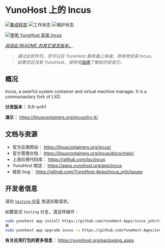 <!--
注意：此 README 由 <https://github.com/YunoHost/apps/tree/master/tools/readme_generator> 自动生成
请勿手动编辑。
-->

# YunoHost 上的 Incus

[![集成程度](https://apps.yunohost.org/badge/integration/incus)](https://ci-apps.yunohost.org/ci/apps/incus/)
![工作状态](https://apps.yunohost.org/badge/state/incus)
![维护状态](https://apps.yunohost.org/badge/maintained/incus)

[![使用 YunoHost 安装 Incus](https://install-app.yunohost.org/install-with-yunohost.svg)](https://install-app.yunohost.org/?app=incus)

*[阅读此 README 的其它语言版本。](./ALL_README.md)*

> *通过此软件包，您可以在 YunoHost 服务器上快速、简单地安装 Incus。*  
> *如果您还没有 YunoHost，请参阅[指南](https://yunohost.org/install)了解如何安装它。*

## 概况

Incus, a owerful system container and virtual machine manager. It is a communautary fork of LXD.


**分发版本：** 6.6~ynh1

**演示：** <https://linuxcontainers.org/incus/try-it/>
## 文档与资源

- 官方应用网站： <https://linuxcontainers.org/incus/>
- 官方管理文档： <https://linuxcontainers.org/incus/docs/main/>
- 上游应用代码库： <https://github.com/lxc/incus>
- YunoHost 商店： <https://apps.yunohost.org/app/incus>
- 报告 bug： <https://github.com/YunoHost-Apps/incus_ynh/issues>

## 开发者信息

请向 [`testing` 分支](https://github.com/YunoHost-Apps/incus_ynh/tree/testing) 发送拉取请求。

如要尝试 `testing` 分支，请这样操作：

```bash
sudo yunohost app install https://github.com/YunoHost-Apps/incus_ynh/tree/testing --debug
或
sudo yunohost app upgrade incus -u https://github.com/YunoHost-Apps/incus_ynh/tree/testing --debug
```

**有关应用打包的更多信息：** <https://yunohost.org/packaging_apps>
